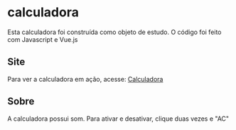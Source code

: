 # calculadora

Esta calculadora foi construída como objeto de estudo.
O código foi feito com Javascript e Vue.js


## Site

Para ver a calculadora em ação, acesse: [Calculadora](https://willian-eliseu.github.io/calculadora-funcional/)

## Sobre

A calculadora possui som. Para ativar e desativar, clique duas vezes e "AC"
